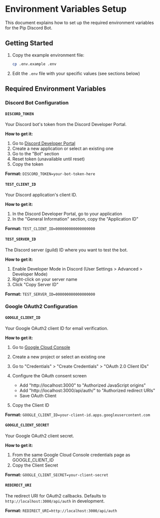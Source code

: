 # Environment Variables Setup

This document explains how to set up the required environment variables for the Pip Discord Bot.

## Getting Started

1. Copy the example environment file:
   ```bash
   cp .env.example .env
   ```

2. Edit the `.env` file with your specific values (see sections below)

## Required Environment Variables

### Discord Bot Configuration

#### `DISCORD_TOKEN`
Your Discord bot's token from the Discord Developer Portal.

**How to get it:**
1. Go to [Discord Developer Portal](https://discord.com/developers/applications)
2. Create a new application or select an existing one
3. Go to the "Bot" section
4. Reset token (unavailable until reset)
5. Copy the token

**Format:** `DISCORD_TOKEN=your-bot-token-here`

#### `TEST_CLIENT_ID`
Your Discord application's client ID.

**How to get it:**
1. In the Discord Developer Portal, go to your application
2. In the "General Information" section, copy the "Application ID"

**Format:** `TEST_CLIENT_ID=000000000000000000`

#### `TEST_SERVER_ID`
The Discord server (guild) ID where you want to test the bot.

**How to get it:**
1. Enable Developer Mode in Discord (User Settings > Advanced > Developer Mode)
2. Right-click on your server name
3. Click "Copy Server ID"

**Format:** `TEST_SERVER_ID=000000000000000000`

### Google OAuth2 Configuration

#### `GOOGLE_CLIENT_ID`
Your Google OAuth2 client ID for email verification.

**How to get it:**
1. Go to [Google Cloud Console](https://console.cloud.google.com/)
2. Create a new project or select an existing one
3. Go to "Credentials" > "Create Credentials" > "OAuth 2.0 Client IDs"
4. Configure the OAuth consent screen
    - Add "http://localhost:3000" to "Authorized JavaScript origins"
    - Add "http://localhost:3000/api/auth/" to "Authorized redirect URIs"
    - Save OAuth Client

5. Copy the Client ID

**Format:** `GOOGLE_CLIENT_ID=your-client-id.apps.googleusercontent.com`

#### `GOOGLE_CLIENT_SECRET`
Your Google OAuth2 client secret.

**How to get it:**
1. From the same Google Cloud Console credentials page as GOOGLE_CLIENT_ID
2. Copy the Client Secret

**Format:** `GOOGLE_CLIENT_SECRET=your-client-secret`

#### `REDIRECT_URI`
The redirect URI for OAuth2 callbacks. Defaults to `http://localhost:3000/api/auth` in development.

**Format:** `REDIRECT_URI=http://localhost:3000/api/auth`
